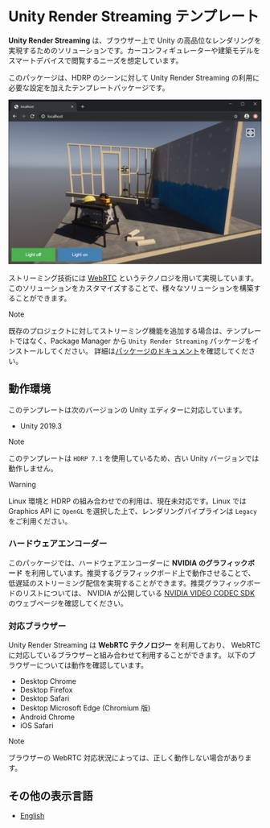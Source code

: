 # Unity Render Streaming テンプレート

**Unity Render Streaming** は、ブラウザー上で Unity の高品位なレンダリングを実現するためのソリューションです。カーコンフィギュレーターや建築モデルをスマートデバイスで閲覧するニーズを想定しています。

このパッケージは、HDRP のシーンに対して Unity Render Streaming の利用に必要な設定を加えたテンプレートパッケージです。

![Browser HDRP scene](../images/browser_hdrpscene.png)

ストリーミング技術には [WebRTC](https://webrtc.org/) というテクノロジを用いて実現しています。このソリューションをカスタマイズすることで、様々なソリューションを構築することができます。

> [!NOTE]
> 既存のプロジェクトに対してストリーミング機能を追加する場合は、テンプレートではなく、Package Manager から `Unity Render Streaming` パッケージをインストールしてください。
> 詳細は[パッケージのドキュメント](https://docs.unity3d.com/Packages/com.unity.renderstreaming@latest/jp/index.html)を確認してください。

## 動作環境

このテンプレートは次のバージョンの Unity エディターに対応しています。
- Unity 2019.3

> [!NOTE]
> このテンプレートは `HDRP 7.1` を使用しているため、古い Unity バージョンでは動作しません。

> [!WARNING]
> Linux 環境と HDRP の組み合わせでの利用は、現在未対応です。Linux では Graphics API に `OpenGL` を選択した上で、レンダリングパイプラインは `Legacy` をご利用ください。

### ハードウェアエンコーダー

このパッケージでは、ハードウェアエンコーダーに **NVIDIA のグラフィックボード** を利用しています。推奨するグラフィックボード上で動作させることで、低遅延のストリーミング配信を実現することができます。推奨グラフィックボードのリストについては、 NVIDIA が公開している [NVIDIA VIDEO CODEC SDK](https://developer.nvidia.com/video-encode-decode-gpu-support-matrix) のウェブページを確認してください。

### 対応ブラウザー

Unity Render Streaming は **WebRTC テクノロジー** を利用しており、 WebRTC に対応しているブラウザーと組み合わせて利用することができます。
以下のブラウザーについては動作を確認しています。

- Desktop Chrome
- Desktop Firefox
- Desktop Safari
- Desktop Microsoft Edge (Chromium 版)
- Android Chrome
- iOS Safari

> [!NOTE]
> ブラウザーの WebRTC 対応状況によっては、正しく動作しない場合があります。

## その他の表示言語

- [English](../index.md)